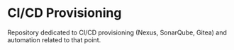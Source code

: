 # CI/CD Provisioning
Repository dedicated to CI/CD provisioning (Nexus, SonarQube, Gitea) and automation related to that point.

